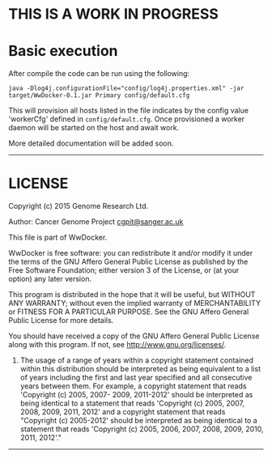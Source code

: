 THIS IS A WORK IN PROGRESS
==========================

# Basic execution
After compile the code can be run using the following:

```
java -Dlog4j.configurationFile="config/log4j.properties.xml" -jar target/WwDocker-0.1.jar Primary config/default.cfg
```

This will provision all hosts listed in the file indicates by the config value 'workerCfg' defined in `config/default.cfg`.
Once provisioned a worker daemon will be started on the host and await work.

More detailed documentation will be added soon.

----

LICENSE
=======
Copyright (c) 2015 Genome Research Ltd.

Author: Cancer Genome Project cgpit@sanger.ac.uk

This file is part of WwDocker.

WwDocker is free software: you can redistribute it and/or modify it under
the terms of the GNU Affero General Public License as published by the Free
Software Foundation; either version 3 of the License, or (at your option) any
later version.

This program is distributed in the hope that it will be useful, but WITHOUT
ANY WARRANTY; without even the implied warranty of MERCHANTABILITY or FITNESS
FOR A PARTICULAR PURPOSE. See the GNU Affero General Public License for more
details.

You should have received a copy of the GNU Affero General Public License
along with this program. If not, see <http://www.gnu.org/licenses/>.

1. The usage of a range of years within a copyright statement contained within
this distribution should be interpreted as being equivalent to a list of years
including the first and last year specified and all consecutive years between
them. For example, a copyright statement that reads 'Copyright (c) 2005, 2007-
2009, 2011-2012' should be interpreted as being identical to a statement that
reads 'Copyright (c) 2005, 2007, 2008, 2009, 2011, 2012' and a copyright
statement that reads "Copyright (c) 2005-2012' should be interpreted as being
identical to a statement that reads 'Copyright (c) 2005, 2006, 2007, 2008,
2009, 2010, 2011, 2012'."

----
